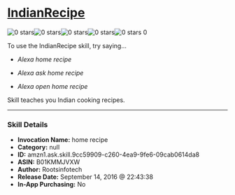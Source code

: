 # [IndianRecipe](http://alexa.amazon.com/#skills/amzn1.ask.skill.9cc59909-c260-4ea9-9fe6-09cab0614da8)
![0 stars](../../images/ic_star_border_black_18dp_1x.png)![0 stars](../../images/ic_star_border_black_18dp_1x.png)![0 stars](../../images/ic_star_border_black_18dp_1x.png)![0 stars](../../images/ic_star_border_black_18dp_1x.png)![0 stars](../../images/ic_star_border_black_18dp_1x.png) 0

To use the IndianRecipe skill, try saying...

* *Alexa home recipe*

* *Alexa ask home recipe*

* *Alexa open home recipe*

Skill teaches you Indian cooking recipes.

***

### Skill Details

* **Invocation Name:** home recipe
* **Category:** null
* **ID:** amzn1.ask.skill.9cc59909-c260-4ea9-9fe6-09cab0614da8
* **ASIN:** B01KMMJVXW
* **Author:** Rootsinfotech
* **Release Date:** September 14, 2016 @ 22:43:38
* **In-App Purchasing:** No
